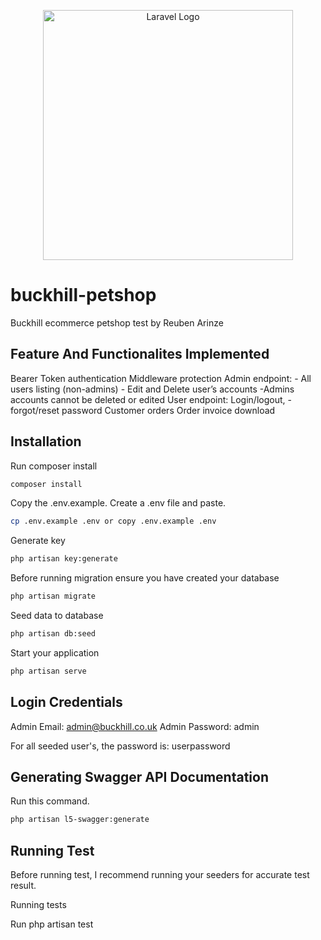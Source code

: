 <p align="center"><a href="https://laravel.com" target="_blank"><img src="https://raw.githubusercontent.com/laravel/art/master/logo-lockup/5%20SVG/2%20CMYK/1%20Full%20Color/laravel-logolockup-cmyk-red.svg" width="400" alt="Laravel Logo"></a></p>

# buckhill-petshop

Buckhill ecommerce petshop test by Reuben Arinze

## Feature And Functionalites Implemented

Bearer Token authentication
Middleware protection
Admin endpoint: - All users listing (non-admins) - Edit and Delete user’s accounts -Admins accounts cannot be deleted or edited
User endpoint: Login/logout, -forgot/reset password
Customer orders
Order invoice download

## Installation

Run composer install

```bash
composer install 
```

Copy the .env.example. Create a .env file and paste.

```bash
cp .env.example .env or copy .env.example .env
```

Generate key

```bash
php artisan key:generate
```

Before running migration ensure you have created your database

```bash
php artisan migrate
```

Seed data to database

```bash
php artisan db:seed
```

Start your application

```bash
php artisan serve
```

## Login Credentials
Admin Email:  admin@buckhill.co.uk
Admin Password: admin

For all seeded user's, the password is: userpassword


## Generating Swagger API Documentation
Run this command.
```bash
php artisan l5-swagger:generate 
```


## Running Test

Before running test, I recommend running your seeders for accurate test result.

Running tests

Run php artisan test
